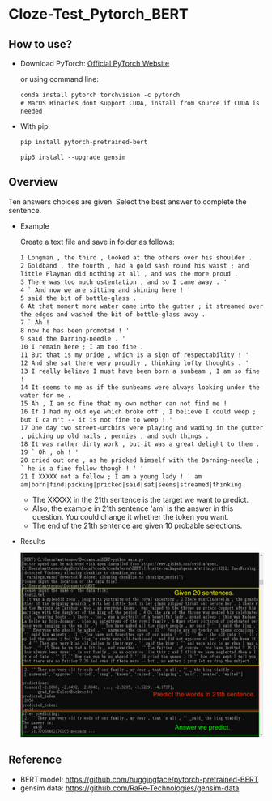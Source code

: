 # Cloze-Test_Pytorch_BERT

## How to use?

* Download PyTorch:
  [Official PyTorch Website](http://pytorch.org/ "pytorch")
  
  or using command line:
  ```
  conda install pytorch torchvision -c pytorch
  # MacOS Binaries dont support CUDA, install from source if CUDA is needed
  ```

* With pip:
  ```
  pip install pytorch-pretrained-bert
  ```
  ```
  pip3 install --upgrade gensim
  ```

## Overview
Ten answers choices are given. Select the best answer to complete the sentence.
  
  * Example
  
    Create a text file and save in folder as follows:
    ```
    1 Longman , the third , looked at the others over his shoulder .
    2 Goldband , the fourth , had a gold sash round his waist ; and little Playman did nothing at all , and was the more proud .
    3 There was too much ostentation , and so I came away . '
    4 ` And now we are sitting and shining here ! '
    5 said the bit of bottle-glass .
    6 At that moment more water came into the gutter ; it streamed over the edges and washed the bit of bottle-glass away .
    7 ` Ah !
    8 now he has been promoted ! '
    9 said the Darning-needle . '
    10 I remain here ; I am too fine .
    11 But that is my pride , which is a sign of respectability ! '
    12 And she sat there very proudly , thinking lofty thoughts . '
    13 I really believe I must have been born a sunbeam , I am so fine !
    14 It seems to me as if the sunbeams were always looking under the water for me .
    15 Ah , I am so fine that my own mother can not find me !
    16 If I had my old eye which broke off , I believe I could weep ; but I ca n't -- it is not fine to weep ! '
    17 One day two street-urchins were playing and wading in the gutter , picking up old nails , pennies , and such things .
    18 It was rather dirty work , but it was a great delight to them .
    19 ` Oh , oh ! '
    20 cried out one , as he pricked himself with the Darning-needle ; ` he is a fine fellow though ! ' '
    21 I XXXXX not a fellow ; I am a young lady ! '	am		am|born|find|picking|pricked|said|sat|seems|streamed|thinking
    ```
    * The XXXXX in the 21th sentence is the target we want to predict.
    * Also, the example in 21th sentence 'am' is the answer in this question. You could change it whether the token you want.
    * The end of the 21th sentence are given 10 probable selections.
    
  * Results
  
    ![demo_result](https://github.com/matteosoo/Cloze-Test_Pytorch_BERT/blob/master/img/demo_result.png)
    

## Reference
  * BERT model: https://github.com/huggingface/pytorch-pretrained-BERT
  * gensim data: https://github.com/RaRe-Technologies/gensim-data
